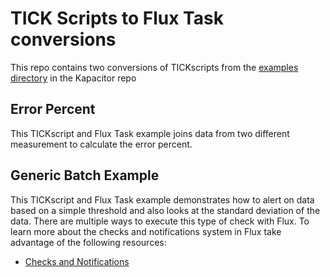 # TICK Scripts to Flux Task conversions
This repo contains two conversions of TICKscripts from the [examples directory](https://github.com/influxdata/kapacitor/tree/master/examples) in the Kapacitor repo

## Error Percent 
This TICKscript and Flux Task example joins data from two different measurement to calculate the error percent. 

## Generic Batch Example 
This TICKscript and Flux Task example demonstrates how to alert on data based on a simple threshold and also looks at the standard deviation of the data. 
There are multiple ways to execute this type of check with Flux. 
To learn more about the checks and notifications system in Flux take advantage of the following resources:
- [Checks and Notifications](https://awesome.influxdata.com/docs/part-3/checks-and-notifications/)

